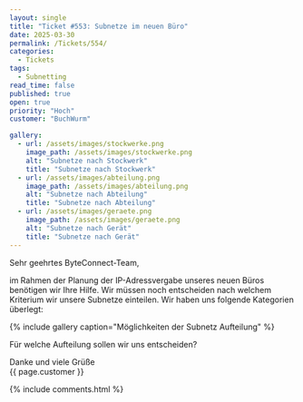 ```yaml
---
layout: single
title: "Ticket #553: Subnetze im neuen Büro"
date: 2025-03-30
permalink: /Tickets/554/
categories:
  - Tickets
tags:
  - Subnetting
read_time: false
published: true
open: true
priority: "Hoch"
customer: "BuchWurm"

gallery:
  - url: /assets/images/stockwerke.png
    image_path: /assets/images/stockwerke.png
    alt: "Subnetze nach Stockwerk"
    title: "Subnetze nach Stockwerk"
  - url: /assets/images/abteilung.png
    image_path: /assets/images/abteilung.png
    alt: "Subnetze nach Abteilung"
    title: "Subnetze nach Abteilung"
  - url: /assets/images/geraete.png
    image_path: /assets/images/geraete.png
    alt: "Subnetze nach Gerät"
    title: "Subnetze nach Gerät"
---
```


Sehr geehrtes ByteConnect-Team,

im Rahmen der Planung der IP-Adressvergabe unseres neuen Büros benötigen wir Ihre Hilfe.
Wir müssen noch entscheiden nach welchem Kriterium wir unsere Subnetze einteilen. Wir haben uns folgende Kategorien überlegt:

{% include gallery caption="Möglichkeiten der Subnetz Aufteilung" %}

Für welche Aufteilung sollen wir uns entscheiden?

Danke und viele Grüße  
{{ page.customer }}

{% include comments.html %}